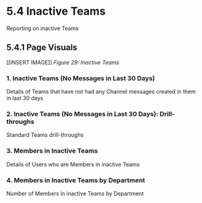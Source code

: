 # 5.4 Inactive Teams
Reporting on inactive Teams

## 5.4.1 Page Visuals

[[INSERT IMAGE]] *Figure 29: Inactive Teams*

### 1.	Inactive Teams (No Messages in Last 30 Days)
Details of Teams that have not had any Channel messages created in them in last 30 days

### 2.	Inactive Teams (No Messages in Last 30 Days): Drill-throughs
Standard Teams drill-throughs

### 3.	Members in Inactive Teams
Details of Users who are Members in inactive Teams

### 4.	Members in Inactive Teams by Department
Number of Members in inactive Teams by Department
 
